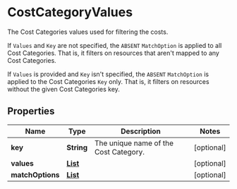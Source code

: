 

# CostCategoryValues

<p>The Cost Categories values used for filtering the costs.</p> <p>If <code>Values</code> and <code>Key</code> are not specified, the <code>ABSENT</code> <code>MatchOption</code> is applied to all Cost Categories. That is, it filters on resources that aren't mapped to any Cost Categories.</p> <p>If <code>Values</code> is provided and <code>Key</code> isn't specified, the <code>ABSENT</code> <code>MatchOption</code> is applied to the Cost Categories <code>Key</code> only. That is, it filters on resources without the given Cost Categories key.</p>

## Properties

| Name | Type | Description | Notes |
|------------ | ------------- | ------------- | -------------|
|**key** | **String** | The unique name of the Cost Category. |  [optional] |
|**values** | [**List**](List.md) |  |  [optional] |
|**matchOptions** | [**List**](List.md) |  |  [optional] |



